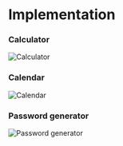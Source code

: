 # Implementation

### Calculator
![Calculator](https://github.com/abscess/app-ideas-implementation/blob/master/calculator/.gitassets/app.png)

### Calendar
![Calendar](https://github.com/abscess/app-ideas-implementation/blob/master/calendar/.gitassets/add.png)

### Password generator
![Password generator](https://github.com/abscess/app-ideas-implementation/blob/master/password-generator/.gitassets/main.png)